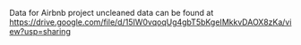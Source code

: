 
Data for Airbnb project
uncleaned data can be found at 
https://drive.google.com/file/d/15IW0vqoqUg4gbT5bKgeIMkkvDAOX8zKa/view?usp=sharing
